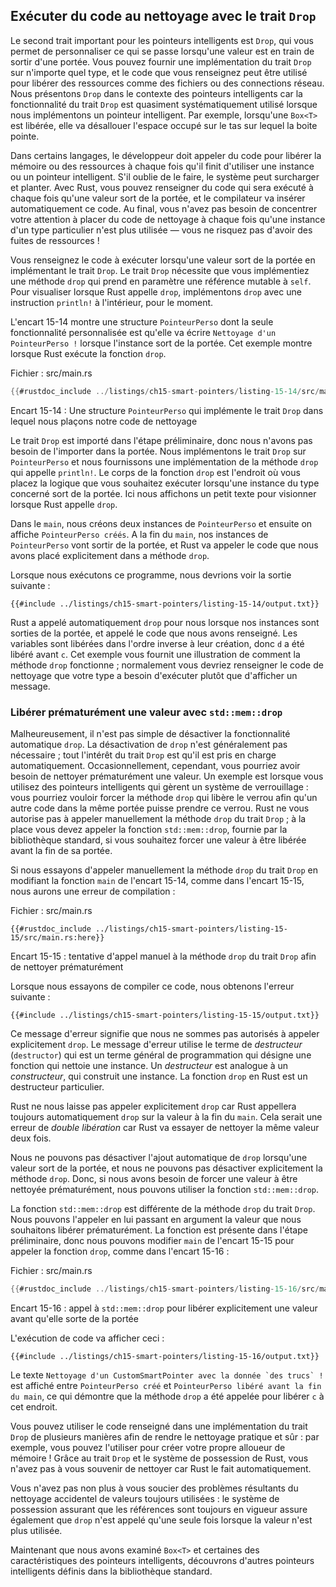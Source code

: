 <!--
## Running Code on Cleanup with the `Drop` Trait
-->

## Exécuter du code au nettoyage avec le trait `Drop`

<!--
The second trait important to the smart pointer pattern is `Drop`, which lets
you customize what happens when a value is about to go out of scope. You can
provide an implementation for the `Drop` trait on any type, and the code you
specify can be used to release resources like files or network connections.
We’re introducing `Drop` in the context of smart pointers because the
functionality of the `Drop` trait is almost always used when implementing a
smart pointer. For example, when a `Box<T>` is dropped it will deallocate the space
on the heap that the box points to.
-->

Le second trait important pour les pointeurs intelligents est `Drop`, qui vous
permet de personnaliser ce qui se passe lorsqu'une valeur est en train de sortir
d'une portée. Vous pouvez fournir une implémentation du trait `Drop` sur
n'importe quel type, et le code que vous renseignez peut être utilisé pour
libérer des ressources comme des fichiers ou des connections réseau. Nous
présentons `Drop` dans le contexte des pointeurs intelligents car la
fonctionnalité du trait `Drop` est quasiment systématiquement utilisé
lorsque nous implémentons un pointeur intelligent. Par exemple, lorsqu'une
`Box<T>` est libérée, elle va désallouer l'espace occupé sur le tas sur lequel
la boite pointe.

<!--
In some languages, the programmer must call code to free memory or resources
every time they finish using an instance of a smart pointer. If they forget,
the system might become overloaded and crash. In Rust, you can specify that a
particular bit of code be run whenever a value goes out of scope, and the
compiler will insert this code automatically. As a result, you don’t need to be
careful about placing cleanup code everywhere in a program that an instance of
a particular type is finished with—you still won’t leak resources!
-->

Dans certains langages, le développeur doit appeler du code pour libérer la
mémoire ou des ressources à chaque fois qu'il finit d'utiliser une instance ou
un pointeur intelligent. S'il oublie de le faire, le système peut surcharger et
planter. Avec Rust, vous pouvez renseigner du code qui sera exécuté à chaque
fois qu'une valeur sort de la portée, et le compilateur va insérer
automatiquement ce code. Au final, vous n'avez pas besoin de concentrer votre
attention à placer du code de nettoyage à chaque fois qu'une instance d'un type
particulier n'est plus utilisée — vous ne risquez pas d'avoir des fuites de
ressources !

<!--
Specify the code to run when a value goes out of scope by implementing the
`Drop` trait. The `Drop` trait requires you to implement one method named
`drop` that takes a mutable reference to `self`. To see when Rust calls `drop`,
let’s implement `drop` with `println!` statements for now.
-->

Vous renseignez le code à exécuter lorsqu'une valeur sort de la portée en
implémentant le trait `Drop`. Le trait `Drop` nécessite que vous implémentiez
une méthode `drop` qui prend en paramètre une référence mutable à `self`. Pour
visualiser lorsque Rust appelle `drop`, implémentons `drop` avec une instruction
`println!` à l'intérieur, pour le moment.

<!--
Listing 15-14 shows a `CustomSmartPointer` struct whose only custom
functionality is that it will print `Dropping CustomSmartPointer!` when the
instance goes out of scope. This example demonstrates when Rust runs the `drop`
function.
-->

L'encart 15-14 montre une structure `PointeurPerso` dont la seule fonctionnalité
personnalisée est qu'elle va écrire `Nettoyage d'un PointeurPerso !` lorsque
l'instance sort de la portée. Cet exemple montre lorsque Rust exécute la
fonction `drop`.

<!--
<span class="filename">Filename: src/main.rs</span>
-->

<span class="filename">Fichier : src/main.rs</span>

<!--
```rust
{{#rustdoc_include ../listings-sources/ch15-smart-pointers/listing-15-14/src/main.rs}}
```
-->

```rust
{{#rustdoc_include ../listings/ch15-smart-pointers/listing-15-14/src/main.rs}}
```

<!--
<span class="caption">Listing 15-14: A `CustomSmartPointer` struct that
implements the `Drop` trait where we would put our cleanup code</span>
-->

<span class="caption">Encart 15-14 : Une structure `PointeurPerso` qui
implémente le trait `Drop` dans lequel nous plaçons notre code de nettoyage
</span>

<!--
The `Drop` trait is included in the prelude, so we don’t need to bring it into
scope. We implement the `Drop` trait on `CustomSmartPointer` and provide an
implementation for the `drop` method that calls `println!`. The body of the
`drop` function is where you would place any logic that you wanted to run when
an instance of your type goes out of scope. We’re printing some text here to
demonstrate when Rust will call `drop`.
-->

Le trait `Drop` est importé dans l'étape préliminaire, donc nous n'avons pas
besoin de l'importer dans la portée. Nous implémentons le trait `Drop` sur
`PointeurPerso` et nous fournissons une implémentation de la méthode `drop` qui
appelle `println!`. Le corps de la fonction `drop` est l'endroit où vous placez
la logique que vous souhaitez exécuter lorsqu'une instance du type concerné sort
de la portée. Ici nous affichons un petit texte pour visionner lorsque Rust
appelle `drop`.

<!--
In `main`, we create two instances of `CustomSmartPointer` and then print
`CustomSmartPointers created`. At the end of `main`, our instances of
`CustomSmartPointer` will go out of scope, and Rust will call the code we put
in the `drop` method, printing our final message. Note that we didn’t need to
call the `drop` method explicitly.
-->

Dans le `main`, nous créons deux instances de `PointeurPerso` et ensuite on
affiche `PointeurPerso créés`. A la fin du `main`, nos instances de
`PointeurPerso` vont sortir de la portée, et Rust va appeler le code que nous
avons placé explicitement dans a méthode `drop`.

<!--
When we run this program, we’ll see the following output:
-->

Lorsque nous exécutons ce programme, nous devrions voir la sortie suivante :

<!--
```console
{{#include ../listings/ch15-smart-pointers/listing-15-14/output.txt}}
```
-->

```console
{{#include ../listings/ch15-smart-pointers/listing-15-14/output.txt}}
```

<!--
Rust automatically called `drop` for us when our instances went out of scope,
calling the code we specified. Variables are dropped in the reverse order of
their creation, so `d` was dropped before `c`. This example gives you a visual
guide to how the `drop` method works; usually you would specify the cleanup
code that your type needs to run rather than a print message.
-->

Rust a appelé automatiquement `drop` pour nous lorsque nos instances sont
sorties de la portée, et appelé le code que nous avons renseigné. Les variables
sont libérées dans l'ordre inverse à leur création, donc `d` a été libéré avant
`c`. Cet exemple vous fournit une illustration de comment la méthode `drop`
fonctionne ; normalement vous devriez renseigner le code de nettoyage que votre
type a besoin d'exécuter plutôt que d'afficher un message.

<!--
### Dropping a Value Early with `std::mem::drop`
-->

### Libérer prématurément une valeur avec `std::mem::drop`

<!--
Unfortunately, it’s not straightforward to disable the automatic `drop`
functionality. Disabling `drop` isn’t usually necessary; the whole point of the
`Drop` trait is that it’s taken care of automatically. Occasionally, however,
you might want to clean up a value early. One example is when using smart
pointers that manage locks: you might want to force the `drop` method that
releases the lock so that other code in the same scope can acquire the lock.
Rust doesn’t let you call the `Drop` trait’s `drop` method manually; instead
you have to call the `std::mem::drop` function provided by the standard library
if you want to force a value to be dropped before the end of its scope.
-->

Malheureusement, il n'est pas simple de désactiver la fonctionnalité automatique
`drop`. La désactivation de `drop` n'est généralement pas nécessaire ; tout
l'intérêt du trait `Drop` est qu'il est pris en charge automatiquement.
Occasionnellement, cependant, vous pourriez avoir besoin de nettoyer
prématurément une valeur. Un exemple est lorsque vous utilisez des pointeurs
intelligents qui gèrent un système de verrouillage : vous pourriez vouloir
forcer la méthode `drop` qui libère le verrou afin qu'un autre code dans la même
portée puisse prendre ce verrou. Rust ne vous autorise pas à appeler
manuellement la méthode `drop` du trait `Drop` ; à la place vous devez appeler
la fonction `std::mem::drop`, fournie par la bibliothèque standard, si vous
souhaitez forcer une valeur à être libérée avant la fin de sa portée.

<!--
If we try to call the `Drop` trait’s `drop` method manually by modifying the
`main` function from Listing 15-14, as shown in Listing 15-15, we’ll get a
compiler error:
-->

Si nous essayons d'appeler manuellement la méthode `drop` du trait `Drop` en
modifiant la fonction `main` de l'encart 15-14, comme dans l'encart 15-15, nous
aurons une erreur de compilation :

<!--
<span class="filename">Filename: src/main.rs</span>
-->

<span class="filename">Fichier : src/main.rs</span>

<!--
```rust,ignore,does_not_compile
{{#rustdoc_include ../listings/ch15-smart-pointers/listing-15-15/src/main.rs:here}}
```
-->

```rust,ignore,does_not_compile
{{#rustdoc_include ../listings/ch15-smart-pointers/listing-15-15/src/main.rs:here}}
```

<!--
<span class="caption">Listing 15-15: Attempting to call the `drop` method from
the `Drop` trait manually to clean up early</span>
-->

<span class="caption">Encart 15-15 : tentative d'appel manuel à la méthode
`drop` du trait `Drop` afin de nettoyer prématurément</span>

<!--
When we try to compile this code, we’ll get this error:
-->

Lorsque nous essayons de compiler ce code, nous obtenons l'erreur suivante :

<!--
```console
{{#include ../listings/ch15-smart-pointers/listing-15-15/output.txt}}
```
-->

```console
{{#include ../listings/ch15-smart-pointers/listing-15-15/output.txt}}
```

<!--
This error message states that we’re not allowed to explicitly call `drop`. The
error message uses the term *destructor*, which is the general programming term
for a function that cleans up an instance. A *destructor* is analogous to a
*constructor*, which creates an instance. The `drop` function in Rust is one
particular destructor.
-->

Ce message d'erreur signifie que nous ne sommes pas autorisés à appeler
explicitement `drop`. Le message d'erreur utilise le terme de *destructeur*
(`destructor`) qui est un terme général de programmation qui désigne une
fonction qui nettoie une instance. Un *destructeur* est analogue à un
*constructeur*, qui construit une instance. La fonction `drop` en Rust est un
destructeur particulier.

<!--
Rust doesn’t let us call `drop` explicitly because Rust would still
automatically call `drop` on the value at the end of `main`. This would be a
*double free* error because Rust would be trying to clean up the same value
twice.
-->

Rust ne nous laisse pas appeler explicitement `drop` car Rust appellera toujours
automatiquement `drop` sur la valeur à la fin du `main`. Cela serait une erreur
de *double libération* car Rust va essayer de nettoyer la même valeur deux fois.

<!--
We can’t disable the automatic insertion of `drop` when a value goes out of
scope, and we can’t call the `drop` method explicitly. So, if we need to force
a value to be cleaned up early, we can use the `std::mem::drop` function.
-->

Nous ne pouvons pas désactiver l'ajout automatique de `drop` lorsqu'une valeur
sort de la portée, et nous ne pouvons pas désactiver explicitement la méthode
`drop`. Donc, si nous avons besoin de forcer une valeur à être nettoyée
prématurément, nous pouvons utiliser la fonction `std::mem::drop`.

<!--
The `std::mem::drop` function is different from the `drop` method in the `Drop`
trait. We call it by passing the value we want to force to be dropped early as
an argument. The function is in the prelude, so we can modify `main` in Listing
15-15 to call the `drop` function, as shown in Listing 15-16:
-->

La fonction `std::mem::drop` est différente de la méthode `drop` du trait
`Drop`. Nous pouvons l'appeler en lui passant en argument la valeur que nous
souhaitons libérer prématurément. La fonction est présente dans l'étape
préliminaire, donc nous pouvons modifier `main` de l'encart 15-15 pour appeler
la fonction `drop`, comme dans l'encart 15-16 :

<!--
<span class="filename">Filename: src/main.rs</span>
-->

<span class="filename">Fichier : src/main.rs</span>

<!--
```rust
{{#rustdoc_include ../listings/ch15-smart-pointers/listing-15-16/src/main.rs:here}}
```
-->

```rust
{{#rustdoc_include ../listings/ch15-smart-pointers/listing-15-16/src/main.rs:here}}
```

<!--
<span class="caption">Listing 15-16: Calling `std::mem::drop` to explicitly
drop a value before it goes out of scope</span>
-->

<span class="caption">Encart 15-16 : appel à `std::mem::drop` pour libérer
explicitement une valeur avant qu'elle sorte de la portée</span>

<!--
Running this code will print the following:
-->

L'exécution de code va afficher ceci :

<!--
```console
{{#include ../listings/ch15-smart-pointers/listing-15-16/output.txt}}
```
-->

```console
{{#include ../listings/ch15-smart-pointers/listing-15-16/output.txt}}
```

<!--
The text ```Dropping CustomSmartPointer with data `some data`!``` is printed
between the `CustomSmartPointer created.` and `CustomSmartPointer dropped
before the end of main.` text, showing that the `drop` method code is called to
drop `c` at that point.
-->

Le texte ```Nettoyage d'un CustomSmartPointer avec la donnée `des trucs` !```
est affiché entre `PointeurPerso créé` et
`PointeurPerso libéré avant la fin du main`, ce qui démontre que la méthode
`drop` a été appelée pour libérer `c` à cet endroit.

<!--
You can use code specified in a `Drop` trait implementation in many ways to
make cleanup convenient and safe: for instance, you could use it to create your
own memory allocator! With the `Drop` trait and Rust’s ownership system, you
don’t have to remember to clean up because Rust does it automatically.
-->

Vous pouvez utiliser le code renseigné dans une implémentation du trait `Drop`
de plusieurs manières afin de rendre le nettoyage pratique et sûr : par exemple,
vous pouvez l'utiliser pour créer votre propre alloueur de mémoire ! Grâce au
trait `Drop` et le système de possession de Rust, vous n'avez pas à vous
souvenir de nettoyer car Rust le fait automatiquement.

<!--
You also don’t have to worry about problems resulting from accidentally
cleaning up values still in use: the ownership system that makes sure
references are always valid also ensures that `drop` gets called only once when
the value is no longer being used.
-->

Vous n'avez pas non plus à vous soucier des problèmes résultants du nettoyage
accidentel de valeurs toujours utilisées : le système de possession assurant que
les références sont toujours en vigueur assure également que `drop` n'est appelé
qu'une seule fois lorsque la valeur n'est plus utilisée.

<!--
Now that we’ve examined `Box<T>` and some of the characteristics of smart
pointers, let’s look at a few other smart pointers defined in the standard
library.
-->

Maintenant que nous avons examiné `Box<T>` et certaines des caractéristiques des
pointeurs intelligents, découvrons d'autres pointeurs intelligents définis dans
la bibliothèque standard.
